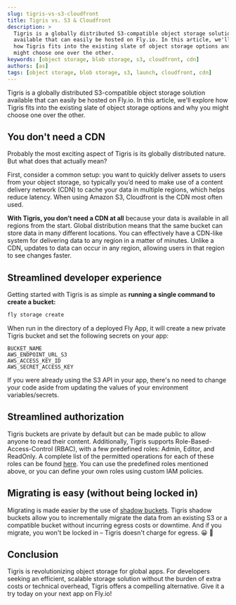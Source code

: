 ```yaml
---
slug: tigris-vs-s3-cloudfront
title: Tigris vs. S3 & Cloudfront
description: >
  Tigris is a globally distributed S3-compatible object storage solution
  available that can easily be hosted on Fly.io. In this article, we'll explore
  how Tigris fits into the existing slate of object storage options and why you
  might choose one over the other.
keywords: [object storage, blob storage, s3, cloudfront, cdn]
authors: [as]
tags: [object storage, blob storage, s3, launch, cloudfront, cdn]
---
```


Tigris is a globally distributed S3-compatible object storage solution available
that can easily be hosted on Fly.io. In this article, we'll explore how Tigris
fits into the existing slate of object storage options and why you might choose
one over the other.

## You don't need a CDN

Probably the most exciting aspect of Tigris is its globally distributed nature.
But what does that actually mean?

First, consider a common setup: you want to quickly deliver assets to users from
your object storage, so typically you’d need to make use of a content delivery
network (CDN) to cache your data in multiple regions, which helps reduce
latency. When using Amazon S3, Cloudfront is the CDN most often used.

<!-- truncate -->

**With Tigris, you don’t need a CDN at all** because your data is available in
all regions from the start. Global distribution means that the same bucket can
store data in many different locations. You can effectively have a CDN-like
system for delivering data to any region in a matter of minutes. Unlike a CDN,
updates to data can occur in any region, allowing users in that region to see
changes faster.

## Streamlined developer experience

Getting started with Tigris is as simple as **running a single command to create
a bucket:**

```bash
fly storage create
```

When run in the directory of a deployed Fly App, it will create a new private
Tigris bucket and set the following secrets on your app:

```
BUCKET_NAME
AWS_ENDPOINT_URL_S3
AWS_ACCESS_KEY_ID
AWS_SECRET_ACCESS_KEY
```

If you were already using the S3 API in your app, there's no need to change your
code aside from updating the values of your environment variables/secrets.

## Streamlined authorization

Tigris buckets are private by default but can be made public to allow anyone to
read their content. Additionally, Tigris supports Role-Based-Access-Control
(RBAC), with a few predefined roles: Admin, Editor, and ReadOnly. A complete
list of the permitted operations for each of these roles can be found
[here](https://www.tigrisdata.com/docs/concepts/authnz/#role-based-access-control-rbac).
You can use the predefined roles mentioned above, or you can define your own
roles using custom IAM policies.

## Migrating is easy (without being locked in)

Migrating is made easier by the use of
[shadow buckets](https://www.tigrisdata.com/docs/migration/). Tigris shadow
buckets allow you to incrementally migrate the data from an existing S3 or a
compatible bucket without incurring egress costs or downtime. And if you
migrate, you won't be locked in – Tigris doesn't charge for egress. 😀 💸

## Conclusion

Tigris is revolutionizing object storage for global apps. For developers seeking
an efficient, scalable storage solution without the burden of extra costs or
technical overhead, Tigris offers a compelling alternative. Give it a try today
on your next app on Fly.io!

